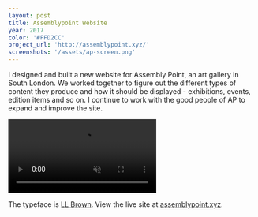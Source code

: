 ```yaml
---
layout: post
title: Assemblypoint Website
year: 2017
color: '#FFD2CC'
project_url: 'http://assemblypoint.xyz/'
screenshots: '/assets/ap-screen.png'
---
```


I designed and built a new website for Assembly Point, an art gallery in South London. We worked together to figure out the different types of content they produce and how it should be displayed - exhibitions, events, edition items and so on. I continue to work with the good people of AP to expand and improve the site. 

<video src='/assets/ap-preview.mp4' muted loop autoplay></video>

The typeface is [LL Brown](https://lineto.com/The%20Fonts/Font%20Categories/Text%20Fonts/Brown/). View the live site at [assemblypoint.xyz](http://assemblypoint.xyz/).